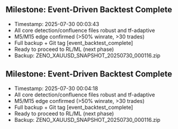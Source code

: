 
## Milestone: Event-Driven Backtest Complete
- Timestamp: 2025-07-30 00:03:43
- All core detection/confluence files robust and tf-adaptive
- M5/M15 edge confirmed (>50% winrate, >30 trades)
- Full backup + Git tag [event_backtest_complete]
- Ready to proceed to RL/ML (next phase)
- Backup: ZENO_XAUUSD_SNAPSHOT_20250730_000116.zip


## Milestone: Event-Driven Backtest Complete
- Timestamp: 2025-07-30 00:04:18
- All core detection/confluence files robust and tf-adaptive
- M5/M15 edge confirmed (>50% winrate, >30 trades)
- Full backup + Git tag [event_backtest_complete]
- Ready to proceed to RL/ML (next phase)
- Backup: ZENO_XAUUSD_SNAPSHOT_20250730_000116.zip

